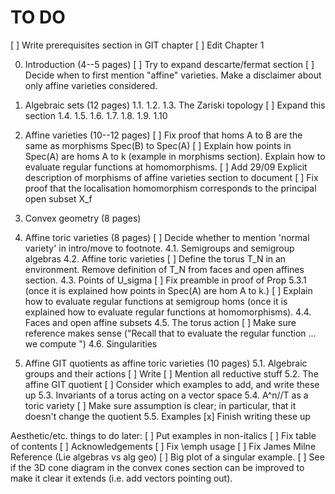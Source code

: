 # TO DO
[ ] Write prerequisites section in GIT chapter
[ ] Edit Chapter 1


0. Introduction (4--5 pages)
[ ] Try to expand descarte/fermat section
[ ] Decide when to first mention "affine" varieties. Make a disclaimer about only affine varieties considered.

1. Algebraic sets (12 pages)
1.1.
1.2.
1.3. The Zariski topology
[ ] Expand this section 
1.4.
1.5.
1.6.
1.7.
1.8.
1.9.
1.10

2. Affine varieties (10--12 pages)
[ ] Fix proof that homs A to B are the same as morphisms Spec(B) to Spec(A)
[ ] Explain how points in Spec(A) are homs A to k (example in morphisms section). Explain how to evaluate regular functions at homomorphisms.
[ ] Add 29/09 Explicit description of morphisms of affine varieties section to document
[ ] Fix proof that the localisation homomorphism corresponds to the principal open subset X_f

3. Convex geometry (8 pages)

4. Affine toric varieties (8 pages)
[ ] Decide whether to mention 'normal variety' in intro/move to footnote.
4.1. Semigroups and semigroup algebras
4.2. Affine toric varieties
[ ] Define the torus T_N in an environment. Remove definition of T_N from faces and open affines section.
4.3. Points of U_sigma
[ ] Fix preamble in proof of Prop 5.3.1 (once it is explained how points in Spec(A) are hom A to k.)
[ ] Explain how to evaluate regular functions at semigroup homs (once it is explained how to evaluate regular functions at homomorphisms).
4.4. Faces and open affine subsets
4.5. The torus action
[ ] Make sure reference makes sense ("Recall that to evaluate the regular function ... we compute ")
4.6. Singularities

5. Affine GIT quotients as affine toric varieties (10 pages)
5.1. Algebraic groups and their actions
[ ] Write
[ ] Mention all reductive stuff
5.2. The affine GIT quotient
[ ] Consider which examples to add, and write these up
5.3. Invariants of a torus acting on a vector space
5.4. A^n//T as a toric variety
[ ] Make sure assumption is clear; in particular, that it doesn't change the quotient
5.5. Examples
[x] Finish writing these up

Aesthetic/etc. things to do later:
[ ] Put examples in non-italics
[ ] Fix table of contents
[ ] Acknowledgements
[ ] Fix \emph usage
[ ] Fix James Milne Reference (Lie algebras vs alg geo)
[ ] Big plot of a singular example.
[ ] See if the 3D cone diagram in the convex cones section can be improved to make it clear it extends (i.e. add vectors pointing out).